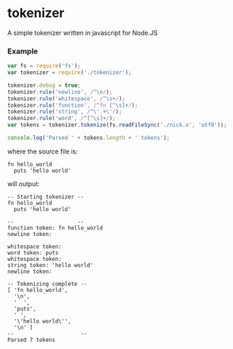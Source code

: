 # tokenizer #
A simple tokenizer written in javascript for Node.JS

### Example ###
```javascript
var fs = require('fs');
var tokenizer = require('./tokenizer');

tokenizer.debug = true;
tokenizer.rule('newline', /^\n/);
tokenizer.rule('whitespace', /^\s+/);
tokenizer.rule('function', /^fn [^\s]+/);
tokenizer.rule('string', /^\'.+\'/);
tokenizer.rule('word', /^[^\s]+/);
var tokens = tokenizer.tokenize(fs.readFileSync('./nick.n', 'utf8'));

console.log('Parsed ' + tokens.length + ' tokens');
```

where the source file is:
```
fn hello_world
  puts 'hello world'
```


will output:

```
-- Starting tokenizer --
fn hello_world
  puts 'hello world'

--                    --
function token: fn hello_world
newline token: 

whitespace token:   
word token: puts
whitespace token:  
string token: 'hello world'
newline token: 

-- Tokenizing complete --
[ 'fn hello_world',
  '\n',
  '  ',
  'puts',
  ' ',
  '\'hello world\'',
  '\n' ]
--                     --
Parsed 7 tokens
```
